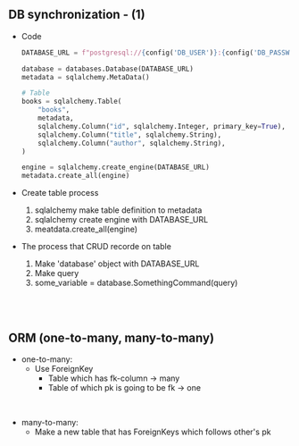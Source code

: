 ## DB synchronization - (1)

  * Code
    ```python
    DATABASE_URL = f"postgresql://{config('DB_USER')}:{config('DB_PASSWORD')}@localhost:{config('DB_PORT')}/FastAPI_proj_02"

    database = databases.Database(DATABASE_URL)
    metadata = sqlalchemy.MetaData()

    # Table
    books = sqlalchemy.Table(
        "books",
        metadata,
        sqlalchemy.Column("id", sqlalchemy.Integer, primary_key=True),
        sqlalchemy.Column("title", sqlalchemy.String),
        sqlalchemy.Column("author", sqlalchemy.String),
    )

    engine = sqlalchemy.create_engine(DATABASE_URL)
    metadata.create_all(engine)
    ```

  * Create table process
    1. sqlalchemy make table definition to metadata
    2. sqlalchemy create engine with DATABASE_URL
    3. meatdata.create_all(engine)

  * The process that CRUD recorde on table
    1. Make 'database' object with DATABASE_URL
    2. Make query
    3. some_variable = database.SomethingCommand(query)


<br>
<br>

## ORM (one-to-many, many-to-many)

  * one-to-many:
    * Use ForeignKey
      * Table which has fk-column -> many
      * Table of which pk is going to be fk -> one

<br>

  * many-to-many:
    * Make a new table that has ForeignKeys which follows other's pk